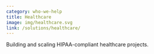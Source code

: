 ```yaml
---
category: who-we-help
title: Healthcare
image: img/healthcare.svg
link: /solutions/healthcare/
---
```


Building and scaling HIPAA-compliant healthcare projects.
